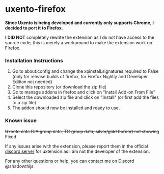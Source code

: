 # uxento-firefox

**Since Uxento is being developed and currently only supports Chrome, I decided to port it to Firefox.**

I **DID NOT** completely rewrite the extension as I do not have access to the source code, this is merely a workaround to make the extension work on Firefox.

### Installation Instructions

1. Go to about:config and change the xpinstall.signatures.required to False (only for release builds of firefox, for Firefox Nightly and Developer Edition not needed)
2. Clone this repository (or download the zip file)
3. Go to manage addons in firefox and click on "Install Add-on From File"
4. Select the downloaded zip file and click on "Install" (or first add the files to a zip file)
5. The addon should now be installed and ready to use.

### Known issue

~~Uxento data (CA group data, TG group data, silver/gold border) not showing~~ Fixed

If any issues arise with the extension, please report them in the official [discord server](https://discord.gg/uxento) for uxtension as I am not the developer of the extension.

For any other questions or help, you can contact me on Discord @shadowthijs
